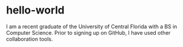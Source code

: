 # hello-world
I am a recent graduate of the University of Central Florida with a BS in Computer Science. Prior to signing up on GitHub, I have used other collaboration tools.
